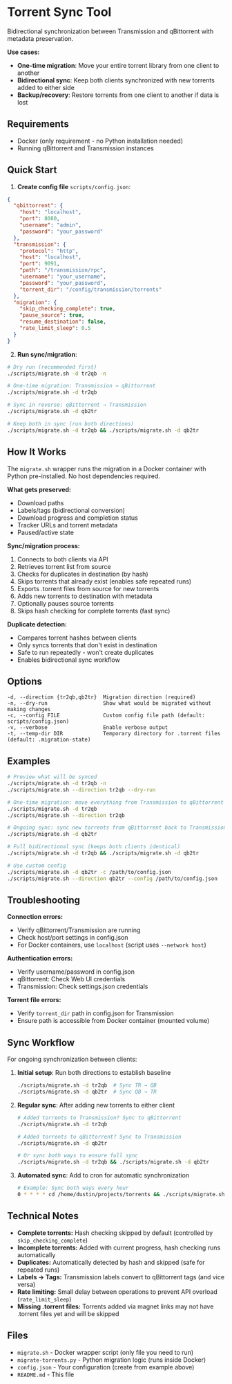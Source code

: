 # Torrent Sync Tool

Bidirectional synchronization between Transmission and qBittorrent with metadata preservation.

**Use cases:**
- **One-time migration**: Move your entire torrent library from one client to another
- **Bidirectional sync**: Keep both clients synchronized with new torrents added to either side
- **Backup/recovery**: Restore torrents from one client to another if data is lost

## Requirements

- Docker (only requirement - no Python installation needed)
- Running qBittorrent and Transmission instances

## Quick Start

1. **Create config file** `scripts/config.json`:
```json
{
  "qbittorrent": {
    "host": "localhost",
    "port": 8080,
    "username": "admin",
    "password": "your_password"
  },
  "transmission": {
    "protocol": "http",
    "host": "localhost",
    "port": 9091,
    "path": "/transmission/rpc",
    "username": "your_username",
    "password": "your_password",
    "torrent_dir": "/config/transmission/torrents"
  },
  "migration": {
    "skip_checking_complete": true,
    "pause_source": true,
    "resume_destination": false,
    "rate_limit_sleep": 0.5
  }
}
```

2. **Run sync/migration**:
```bash
# Dry run (recommended first)
./scripts/migrate.sh -d tr2qb -n

# One-time migration: Transmission → qBittorrent
./scripts/migrate.sh -d tr2qb

# Sync in reverse: qBittorrent → Transmission
./scripts/migrate.sh -d qb2tr

# Keep both in sync (run both directions)
./scripts/migrate.sh -d tr2qb && ./scripts/migrate.sh -d qb2tr
```

## How It Works

The `migrate.sh` wrapper runs the migration in a Docker container with Python pre-installed. No host dependencies required.

**What gets preserved:**
- Download paths
- Labels/tags (bidirectional conversion)
- Download progress and completion status
- Tracker URLs and torrent metadata
- Paused/active state

**Sync/migration process:**
1. Connects to both clients via API
2. Retrieves torrent list from source
3. Checks for duplicates in destination (by hash)
4. Skips torrents that already exist (enables safe repeated runs)
5. Exports .torrent files from source for new torrents
6. Adds new torrents to destination with metadata
7. Optionally pauses source torrents
8. Skips hash checking for complete torrents (fast sync)

**Duplicate detection:**
- Compares torrent hashes between clients
- Only syncs torrents that don't exist in destination
- Safe to run repeatedly - won't create duplicates
- Enables bidirectional sync workflow

## Options

```
-d, --direction {tr2qb,qb2tr}  Migration direction (required)
-n, --dry-run                  Show what would be migrated without making changes
-c, --config FILE              Custom config file path (default: scripts/config.json)
-v, --verbose                  Enable verbose output
-t, --temp-dir DIR             Temporary directory for .torrent files (default: .migration-state)
```

## Examples

```bash
# Preview what will be synced
./scripts/migrate.sh -d tr2qb -n
./scripts/migrate.sh --direction tr2qb --dry-run

# One-time migration: move everything from Transmission to qBittorrent
./scripts/migrate.sh -d tr2qb
./scripts/migrate.sh --direction tr2qb

# Ongoing sync: sync new torrents from qBittorrent back to Transmission
./scripts/migrate.sh -d qb2tr

# Full bidirectional sync (keeps both clients identical)
./scripts/migrate.sh -d tr2qb && ./scripts/migrate.sh -d qb2tr

# Use custom config
./scripts/migrate.sh -d qb2tr -c /path/to/config.json
./scripts/migrate.sh --direction qb2tr --config /path/to/config.json
```

## Troubleshooting

**Connection errors:**
- Verify qBittorrent/Transmission are running
- Check host/port settings in config.json
- For Docker containers, use `localhost` (script uses `--network host`)

**Authentication errors:**
- Verify username/password in config.json
- qBittorrent: Check Web UI credentials
- Transmission: Check settings.json credentials

**Torrent file errors:**
- Verify `torrent_dir` path in config.json for Transmission
- Ensure path is accessible from Docker container (mounted volume)

## Sync Workflow

For ongoing synchronization between clients:

1. **Initial setup**: Run both directions to establish baseline
   ```bash
   ./scripts/migrate.sh -d tr2qb  # Sync TR → QB
   ./scripts/migrate.sh -d qb2tr  # Sync QB → TR
   ```

2. **Regular sync**: After adding new torrents to either client
   ```bash
   # Added torrents to Transmission? Sync to qBittorrent
   ./scripts/migrate.sh -d tr2qb

   # Added torrents to qBittorrent? Sync to Transmission
   ./scripts/migrate.sh -d qb2tr

   # Or sync both ways to ensure full sync
   ./scripts/migrate.sh -d tr2qb && ./scripts/migrate.sh -d qb2tr
   ```

3. **Automated sync**: Add to cron for automatic synchronization
   ```bash
   # Example: Sync both ways every hour
   0 * * * * cd /home/dustin/projects/torrents && ./scripts/migrate.sh -d tr2qb && ./scripts/migrate.sh -d qb2tr
   ```

## Technical Notes

- **Complete torrents:** Hash checking skipped by default (controlled by `skip_checking_complete`)
- **Incomplete torrents:** Added with current progress, hash checking runs automatically
- **Duplicates:** Automatically detected by hash and skipped (safe for repeated runs)
- **Labels → Tags:** Transmission labels convert to qBittorrent tags (and vice versa)
- **Rate limiting:** Small delay between operations to prevent API overload (`rate_limit_sleep`)
- **Missing .torrent files:** Torrents added via magnet links may not have .torrent files yet and will be skipped

## Files

- `migrate.sh` - Docker wrapper script (only file you need to run)
- `migrate-torrents.py` - Python migration logic (runs inside Docker)
- `config.json` - Your configuration (create from example above)
- `README.md` - This file
